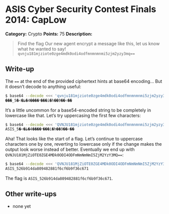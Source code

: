 # ASIS Cyber Security Contest Finals 2014: CapLow

**Category:** Crypto
**Points:** 75
**Description:**

> Find the flag
> Our new agent encrypt a message like this, let us know what he wanted to say!
> `qvnju181mjziote0zge4mdk0odi4odfmnmnmnmi5zjm2yzy3mq==`

## Write-up

The `==` at the end of the provided ciphertext hints at base64 encoding… But it doesn’t decode to anything useful:

```bash
$ base64 --decode <<< 'qvnju181mjziote0zge4mdk0odi4odfmnmnmnmi5zjm2yzy3mq=='
���_5�<�״����4�ظ���i�h��9��<��
```

It’s a little uncommon for a base54-encoded string to be completely in lowercase like that. Let’s try uppercasing the first few characters:

```bash
$ base64 --decode <<< 'QVNJU181mjziote0zge4mdk0odi4odfmnmnmnmi5zjm2yzy3mq=='
ASIS_5�<�״����4�ظ���i�h��9��<��
```

Aha! That looks like the start of a flag. Let’s continue to uppercase characters one by one, reverting to lowercase only if the change makes the output look worse instead of better. Eventually we end up with `QVNJU181MjZiOTE0ZGE4MDk0ODI4ODFmNmNmNmI5ZjM2YzY3MQ==`:

```bash
$ base64 --decode <<< 'QVNJU181MjZiOTE0ZGE4MDk0ODI4ODFmNmNmNmI5ZjM2YzY3MQ=='
ASIS_526b914da809482881f6cf6b9f36c671
```

The flag is `ASIS_526b914da809482881f6cf6b9f36c671`.

## Other write-ups

* none yet
